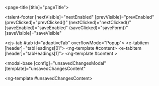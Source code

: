 <page-title [title]="pageTitle"></page-title>

<talent-footer
  [nextVisible]="nextEnabled"
  [prevVisible]="prevEnabled"
  (prevClicked)="prevClicked()"
  (nextClicked)="nextClicked()"
  [saveEnabled]="saveEnabled"
  (saveClicked)="saveForm()"
  [saveVisible]="saveVisible"
></talent-footer>

<ejs-tab #tab id="adaptiveTab" overflowMode="Popup">
  <e-tabitems>
    <e-tabitem [header]="tabHeadings[0]">
      <ng-template #content>
        <app-application-templates-detail-information></app-application-templates-detail-information>
      </ng-template>
    </e-tabitem>
    <e-tabitem [header]="tabHeadings[1]">
      <ng-template #content
        ><app-application-templates-detail-definition></app-application-templates-detail-definition
      ></ng-template>
    </e-tabitem>
  </e-tabitems>
</ejs-tab>

<modal-base
  [config]="unsavedChangesModal"
  [template]="unsavedChangesContent"
></modal-base>

<ng-template #unsavedChangesContent>
  <div class="row">
    <div class="col-xs-12">
      <span [innerHTML]="confirmationMessage"></span>
    </div>
  </div>
</ng-template>
